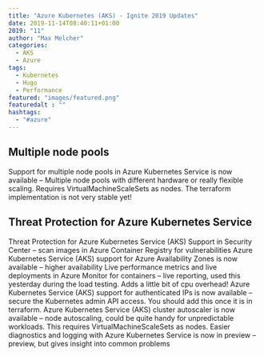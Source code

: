 ```yaml
---
title: "Azure Kubernetes (AKS) - Ignite 2019 Updates"
date: 2019-11-14T08:40:11+01:00
2019: "11"
author: "Max Melcher"
categories:
  - AKS
  - Azure
tags:
  - Kubernetes
  - Hugo
  - Performance
featured: "images/featured.png"
featuredalt : ""
hashtags: 
  - "#azure"
---
```


## Multiple node pools

Support for multiple node pools in Azure Kubernetes Service is now available – Multiple node pools with different hardware or really flexible scaling. 
Requires VirtualMachineScaleSets as nodes.
The terraform implementation is not very stable yet!

## Threat Protection for Azure Kubernetes Service

Threat Protection for Azure Kubernetes Service (AKS) Support in Security Center – scan images in Azure Container Registry for vulnerabilities
Azure Kubernetes Service (AKS) support for Azure Availability Zones is now available – higher availability 
Live performance metrics and live deployments in Azure Monitor for containers – live reporting, used this yesterday during the load testing. Adds a little bit of cpu overhead!
Azure Kubernetes Service (AKS) support for authenticated IPs is now available – secure the Kubernetes admin API access. You should add this once it is in terraform.
Azure Kubernetes Service (AKS) cluster autoscaler is now available – node autoscaling, could be quite handy for unpredictable workloads. 
This requires VirtualMachineScaleSets as nodes.
Easier diagnostics and logging with Azure Kubernetes Service is now in preview – preview, but gives insight into common problems
